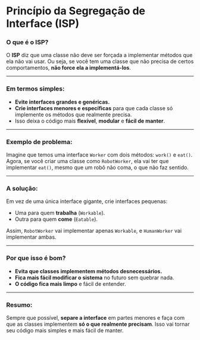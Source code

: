 # Princípio da Segregação de Interface (ISP)

### O que é o ISP?
O **ISP** diz que uma classe não deve ser forçada a implementar métodos que ela não vai usar. Ou seja, se você tem uma classe que não precisa de certos comportamentos, **não force ela a implementá-los**.

---

### Em termos simples:
- **Evite interfaces grandes e genéricas.**
- **Crie interfaces menores e específicas** para que cada classe só implemente os métodos que realmente precisa.
- Isso deixa o código mais **flexível**, **modular** e **fácil de manter**.

---

### Exemplo de problema:

Imagine que temos uma interface `Worker` com dois métodos: `work()` e `eat()`. Agora, se você criar uma classe como `RobotWorker`, ela vai ter que implementar `eat()`, mesmo que um robô não coma, o que não faz sentido.

---

### A solução:

Em vez de uma única interface gigante, crie interfaces pequenas:
- Uma para quem **trabalha** (`Workable`).
- Outra para quem **come** (`Eatable`).

Assim, `RobotWorker` vai implementar apenas `Workable`, e `HumanWorker` vai implementar ambas.

---

### Por que isso é bom?

- **Evita que classes implementem métodos desnecessários.**
- **Fica mais fácil modificar o sistema** no futuro sem quebrar nada.
- **O código fica mais limpo** e fácil de entender.

---

### Resumo:
Sempre que possível, **separe a interface** em partes menores e faça com que as classes implementem **só o que realmente precisam**. Isso vai tornar seu código mais simples e mais fácil de manter.

